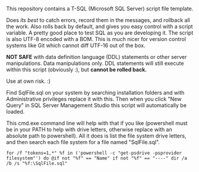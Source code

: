 This repository contains a T-SQL (Microsoft SQL Server) script file
template.

Does *its best* to catch errors, record them in the messages, and rollback
all the work. Also rolls back by default, and gives you easy control with
a script variable. A pretty good place to test SQL as you are developing
it. The script is also UTF-8 encoded with a BOM. This is much nicer for
version control systems like Git which cannot diff UTF-16 out of the box.

**NOT SAFE** with data definition language (DDL) statements or other
server manipulations. Data manipulations only. DDL statements will still
execute within this script (obviously :), but **cannot be rolled back.**

Use at own risk. :)

Find SqlFile.sql on your system by searching installation folders and with
Administrative privileges replace it with this. Then when you click "New
Query" in SQL Server Management Studio this script will automatically be
loaded.

This cmd.exe command line will help with that if you like (powershell must
be in your PATH to help with drive letters, otherwise replace with an
absolute path to powershell). All it does is list the file system drive
letters, and then search each file system for a file named "SqlFile.sql".

    for /f "tokens=1,*" %f in ('powershell -c "get-psdrive -psprovider filesystem"') do @if not "%f" == "Name" if not "%f" == "----" dir /a /b /s "%f:\SqlFile.sql"
